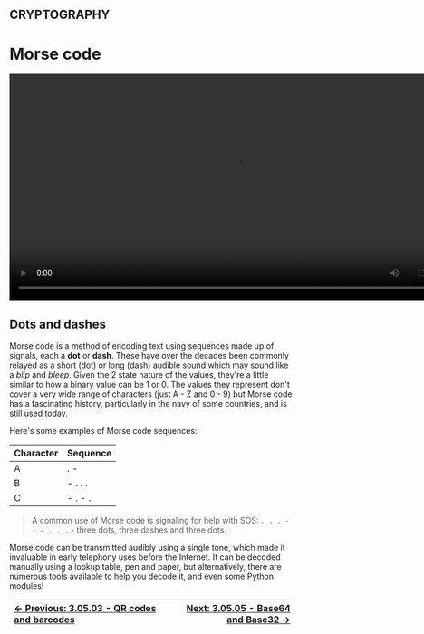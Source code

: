 ## CRYPTOGRAPHY

# Morse code

<div align="center">
 <video src="https://github.com/alphyos/CyberStart-2023/assets/116646389/254c8a0d-87b4-41fe-849a-2a1189409f11" width="800" />
</div>

## Dots and dashes

Morse code is a method of encoding text using sequences made up of signals, each a **dot** or **dash**. These have over the decades been commonly relayed as a short (dot) or long (dash) audible sound which may sound like a *blip* and *bleep*.
 Given the 2 state nature of the values, they're a little similar to how
 a binary value can be 1 or 0. The values they represent don't cover a
very wide range of characters (just A - Z and 0 - 9) but Morse code has a
 fascinating history, particularly in the navy of some countries, and is
 still used today.

Here's some examples of Morse code sequences:

| Character | Sequence |
| --- | --- |
| A | . - |
| B | - . . . |
| C | - . - . |

> A common use of Morse code is signaling for help with SOS: `. . . - - - . . .` - three dots, three dashes and three dots.

Morse code can be transmitted audibly using a single tone, which made
 it invaluable in early telephony uses before the Internet. It can be
decoded manually using a lookup table, pen and paper, but alternatively,
 there are numerous tools available to help you decode it, and even some
 Python modules!

<div align="center">

[← Previous: 3.05.03 - QR codes and barcodes](QrCodesAndBarcodes3.5.3.md) | [Next: 3.05.05 - Base64 and Base32 →](Base64AndBase323.5.5.md)
:-|-:
